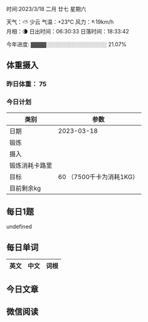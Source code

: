 

时间:2023/3/18 二月 廿七 星期六

天气：⛅️  少云 气温：+23°C 风力：↖19km/h  
月相：🌘 日出时间：06:30:33 日落时间：18:33:42

今年进度: ▓▓▓▓░░░░░░░░░░░░░░░░ 21.07%

## 体重摄入

### 昨日体重： 75
### 今日计划
| 类别           | 参数                    |
| -------------- | ----------------------- |
| 日期           | 2023-03-18               |
| 锻炼           |               |
| 摄入           |  |
| 锻炼消耗卡路里 | |
| 目标           | 60      （7500千卡为消耗1KG）                |
| 目前剩余kg               |                          |



## 每日1题

undefined

## 每日单词

| 英文       | 中文       |词根|
| ---------- | ---------- | ---|


## 今日文章



## 微信阅读

<!-- start of weread -->

<!-- end of weread -->
